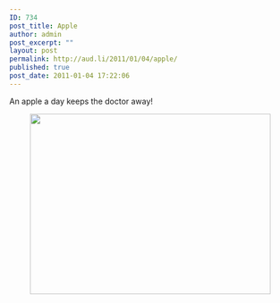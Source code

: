 ```yaml
---
ID: 734
post_title: Apple
author: admin
post_excerpt: ""
layout: post
permalink: http://aud.li/2011/01/04/apple/
published: true
post_date: 2011-01-04 17:22:06
---
```

An apple a day keeps the doctor away!
<p style="text-align: center;"><a href="http://aud.li/wp-content/uploads/2011/01/apfel-1600.jpg"><img class="aligncenter size-large wp-image-736" title="apfel-1600" src="http://aud.li/wp-content/uploads/2011/01/apfel-1600-1024x768.jpg" alt="" width="430" height="323" /></a></p>